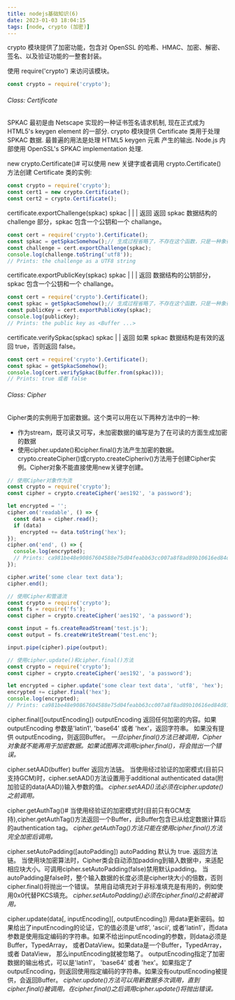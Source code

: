 ```yaml
---
title: nodejs基础知识(6)
date: 2023-01-03 18:04:15
tags: [node, crypto (加密)]
---
```


crypto 模块提供了加密功能，包含对 OpenSSL 的哈希、HMAC、加密、解密、签名、以及验证功能的一整套封装。

使用 require('crypto') 来访问该模块。
```javascript
const crypto = require('crypto');
```

###### Class: Certificate
SPKAC 最初是由 Netscape 实现的一种证书签名请求机制, 现在正式成为 HTML5's keygen element 的一部分.
crypto 模块提供 Certificate 类用于处理 SPKAC 数据. 最普遍的用法是处理 HTML5 keygen 元素 产生的输出. Node.js 内部使用 OpenSSL's SPKAC implementation 处理.

new crypto.Certificate()#
可以使用 new 关键字或者调用 crypto.Certificate() 方法创建 Certificate 类的实例:
```javascript
const crypto = require('crypto');
const cert1 = new crypto.Certificate();
const cert2 = crypto.Certificate();
```

certificate.exportChallenge(spkac)
spkac <string> | <Buffer> | <TypedArray> | <DataView>
返回 <Buffer> 返回 spkac 数据结构的 challenge 部分，spkac 包含一个公钥和一个 challange。
```javascript
const cert = require('crypto').Certificate();
const spkac = getSpkacSomehow();// 生成过程省略了，不存在这个函数，只是一种象征意义
const challenge = cert.exportChallenge(spkac);
console.log(challenge.toString('utf8'));
// Prints: the challenge as a UTF8 string
```

certificate.exportPublicKey(spkac)
spkac <string> | <Buffer> | <TypedArray> | <DataView>
返回 <Buffer> 数据结构的公钥部分，spkac 包含一个公钥和一个 challange。
```javascript
const cert = require('crypto').Certificate();
const spkac = getSpkacSomehow();// 生成过程省略了，不存在这个函数，只是一种象征意义
const publicKey = cert.exportPublicKey(spkac);
console.log(publicKey);
// Prints: the public key as <Buffer ...>
```

certificate.verifySpkac(spkac)
spkac <Buffer> | <TypedArray> | <DataView>
返回 <boolean> 如果 spkac 数据结构是有效的返回 true，否则返回 false。
```javascript
const cert = require('crypto').Certificate();
const spkac = getSpkacSomehow();
console.log(cert.verifySpkac(Buffer.from(spkac)));
// Prints: true 或者 false
```

###### Class: Cipher
Cipher类的实例用于加密数据。这个类可以用在以下两种方法中的一种:
- 作为stream，既可读又可写，未加密数据的编写是为了在可读的方面生成加密的数据
- 使用cipher.update()和cipher.final()方法产生加密的数据。
crypto.createCipher()或crypto.createCipheriv()方法用于创建Cipher实例。Cipher对象不能直接使用new关键字创建。
```javascript
// 使用Cipher对象作为流
const crypto = require('crypto');
const cipher = crypto.createCipher('aes192', 'a password');

let encrypted = '';
cipher.on('readable', () => {
  const data = cipher.read();
  if (data)
    encrypted += data.toString('hex');
});
cipher.on('end', () => {
  console.log(encrypted);
  // Prints: ca981be48e90867604588e75d04feabb63cc007a8f8ad89b10616ed84d815504
});

cipher.write('some clear text data');
cipher.end();

// 使用Cipher和管道流
const crypto = require('crypto');
const fs = require('fs');
const cipher = crypto.createCipher('aes192', 'a password');

const input = fs.createReadStream('test.js');
const output = fs.createWriteStream('test.enc');

input.pipe(cipher).pipe(output);

// 使用cipher.update()和cipher.final()方法
const crypto = require('crypto');
const cipher = crypto.createCipher('aes192', 'a password');

let encrypted = cipher.update('some clear text data', 'utf8', 'hex');
encrypted += cipher.final('hex');
console.log(encrypted);
// Prints: ca981be48e90867604588e75d04feabb63cc007a8f8ad89b10616ed84d815504
```

cipher.final([outputEncoding])
outputEncoding <string>
返回任何加密的内容。如果 outputEncoding 参数是'latin1', 'base64' 或者 'hex'，返回字符串。 如果没有提供 outputEncoding，则返回Buffer。
*一旦cipher.final()方法已被调用，Cipher 对象就不能再用于加密数据。如果试图再次调用cipher.final()，将会抛出一个错误。*

cipher.setAAD(buffer)
buffer <Buffer>
返回<Cipher>方法链。
当使用经过验证的加密模式(目前只支持GCM)时，cipher.setAAD()方法设置用于additional authenticated data(附加验证的data(AAD))输入参数的值。
*cipher.setAAD()法必须在cipher.update()之前调用。*

cipher.getAuthTag()#
当使用经验证的加密模式时(目前只有GCM支持),cipher.getAuthTag()方法返回一个Buffer，此Buffer包含已从给定数据计算后的authentication tag。 
*cipher.getAuthTag()方法只能在使用cipher.final()方法完全加密后调用。*

cipher.setAutoPadding([autoPadding])
autoPadding <boolean> 默认为 true.
返回<Cipher>方法链。
当使用块加密算法时，Cipher类会自动添加padding到输入数据中，来适配相应块大小。可调用cipher.setAutoPadding(false)禁用默认padding。
当autoPadding是false时，整个输入数据的长度必须是cipher块大小的倍数，否则cipher.final()将抛出一个错误。 禁用自动填充对于非标准填充是有用的，例如使用0x0代替PKCS填充。
*cipher.setAutoPadding()必须在cipher.final()之前被调用。*

cipher.update(data[, inputEncoding][, outputEncoding])
用data更新密码。如果给出了inputEncoding的论证，它的值必须是'utf8', 'ascii', 或者'latin1'，而data参数是使用指定编码的字符串。如果不给出inputEncoding的参数，则data必须是Buffer，TypedArray， 或者DataView。如果data是一个Buffer，TypedArray， 或者 DataView， 那么inputEncoding就被忽略了。
outputEncoding指定了加密数据的输出格式，可以是'latin1'， 'base64' 或者 'hex'。如果指定了outputEncoding，则返回使用指定编码的字符串。如果没有outputEncoding被提供，会返回Buffer。
*cipher.update()方法可以用新数据多次调用，直到cipher.final()被调用。在cipher.final()之后调用cipher.update()将抛出错误。*

